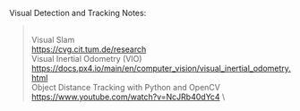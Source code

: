 Visual Detection and Tracking Notes:
> \
Visual Slam \
>https://cvg.cit.tum.de/research \
Visual Inertial Odometry (VIO)\
>https://docs.px4.io/main/en/computer_vision/visual_inertial_odometry.html \
Object Distance Tracking with Python and OpenCV \
>https://www.youtube.com/watch?v=NcJRb40dYc4 \

